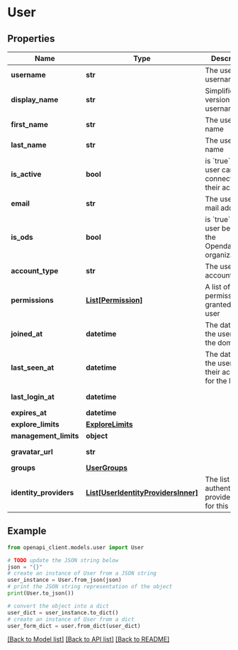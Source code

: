 # User


## Properties

Name | Type | Description | Notes
------------ | ------------- | ------------- | -------------
**username** | **str** | The user&#39;s username | [optional] 
**display_name** | **str** | Simplified version of the username | [optional] [readonly] 
**first_name** | **str** | The user&#39;s first name | [optional] 
**last_name** | **str** | The user&#39;s last name | [optional] 
**is_active** | **bool** | is &#x60;true&#x60; if the user can connect to their account | [optional] [readonly] 
**email** | **str** | The user&#39;s e-mail address | 
**is_ods** | **bool** | is &#x60;true&#x60; if the user belongs to the Opendatasoft organization | [optional] [readonly] 
**account_type** | **str** | The user&#39;s account type. | [optional] [readonly] 
**permissions** | [**List[Permission]**](Permission.md) | A list of permissions granted to this user | [optional] 
**joined_at** | **datetime** | The date when the user joined the domain | [optional] [readonly] 
**last_seen_at** | **datetime** | The date when the user used their account for the last time | [optional] [readonly] 
**last_login_at** | **datetime** |  | [optional] [readonly] 
**expires_at** | **datetime** |  | [optional] 
**explore_limits** | [**ExploreLimits**](ExploreLimits.md) |  | [optional] 
**management_limits** | **object** |  | [optional] 
**gravatar_url** | **str** |  | [optional] [readonly] 
**groups** | [**UserGroups**](UserGroups.md) |  | [optional] 
**identity_providers** | [**List[UserIdentityProvidersInner]**](UserIdentityProvidersInner.md) | The list of authentification providers type for this user. | [optional] [readonly] 

## Example

```python
from openapi_client.models.user import User

# TODO update the JSON string below
json = "{}"
# create an instance of User from a JSON string
user_instance = User.from_json(json)
# print the JSON string representation of the object
print(User.to_json())

# convert the object into a dict
user_dict = user_instance.to_dict()
# create an instance of User from a dict
user_form_dict = user.from_dict(user_dict)
```
[[Back to Model list]](../README.md#documentation-for-models) [[Back to API list]](../README.md#documentation-for-api-endpoints) [[Back to README]](../README.md)


